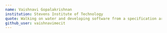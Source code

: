 ```yaml
---
name: Vaishnavi Gopalakrishnan
institution: Stevens Institute of Technology
quote: Walking on water and developing software from a specification are easy if both are frozen.
github_user: vaishnavimecit
---
```

